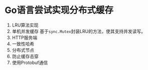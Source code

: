 # Go语言尝试实现分布式缓存
1. LRU算法实现
2. 单机并发缓存  基于`sync.Mutex`封装LRU的方法，使其支持并发读写。
3. HTTP服务端
4. 一致性哈希
5. 分布式节点
6. 防止缓存击穿
7. 使用Protobuf通信
